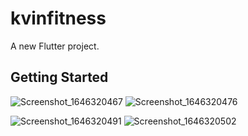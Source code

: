 # kvinfitness

A new Flutter project.

## Getting Started


![Screenshot_1646320467](https://user-images.githubusercontent.com/79464470/156593931-5abbe30f-6722-43d0-b40e-bf27c1b3c940.png)
![Screenshot_1646320476](https://user-images.githubusercontent.com/79464470/156593935-a4e68348-8526-4dfa-8e89-259dfe3d8fd7.png)

![Screenshot_1646320491](https://user-images.githubusercontent.com/79464470/156593938-c65726de-32f1-4f90-b1f8-1ee26e092153.png)
![Screenshot_1646320502](https://user-images.githubusercontent.com/79464470/156593922-01b77b08-30c8-45f8-b3a2-09ba93c8ac58.png)
